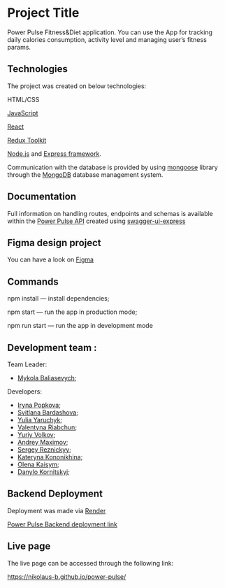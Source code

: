 # Project Title

Power Pulse Fitness&Diet application. You can use the App for tracking daily
calories consumption, activity level and managing user’s fitness params.

## Technologies

The project was created on below technologies:

HTML/CSS

[JavaScript](https://developer.mozilla.org/en-US/docs/Web/JavaScript)

[React](https://react.dev)

[Redux Toolkit](https://redux-toolkit.js.org)

[Node.js](https://nodejs.org/docs/latest/api/) and
[Express framework](https://nodejs.org/docs/latest/api/).

Communication with the database is provided by using
[mongoose](https://mongoosejs.com/docs/documents.html) library through the
[MongoDB](https://www.mongodb.com/docs/) database management system.

## Documentation

Full information on handling routes, endpoints and schemas is available within
the
[Power Pulse API](https://app.swaggerhub.com/apis-docs/IRKAODESA/power-pulse_api/2.0.3)
created using
[swagger-ui-express](https://www.npmjs.com/package/swagger-ui-express)

## Figma design project

You can have a look on
[Figma](https://www.figma.com/file/0xm1EIt7GWmWxWTa8xu2K5/Power-Pulse-2.0?type=design&node-id=0-1&mode=design&t=usTf5XKil9RDbPte-0)

## Commands

npm install — install dependencies;

npm start — run the app in production mode;

npm run start — run the app in development mode

## Development team :

Team Leader:

- [Mykola Baliasevych](https://github.com/Nikolaus-B);

Developers:

- [Iryna Popkova](https://github.com/iryna-popkova);
- [Svitlana Bardashova](https://github.com/SvitLana1990);
- [Yulia Yaruchyk](https://github.com/yuyaruchyk);
- [Valentyna Riabchun](https://github.com/Valentyna1402);
- [Yuriy Volkov](https://github.com/YVolkov404);
- [Andrey Maximov](https://github.com/Andrey-hdsh);
- [Sergey Reznickyy](https://github.com/SergeyReznickyy);
- [Kateryna Kononikhina](https://github.com/Speedkon);
- [Olena Kaisym](https://github.com/okaisym);
- [Danylo Kornitskyj](https://github.com/Danylo2403);

## Backend Deployment

Deployment was made via [Render](render.com)

[Power Pulse Backend deployment link](https://power-pulse-back.onrender.com)

## Live page

The live page can be accessed through the following link:

https://nikolaus-b.github.io/power-pulse/
